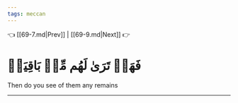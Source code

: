 ```yaml
---
tags: meccan
---
```


👈 [[69-7.md|Prev]] | [[69-9.md|Next]] 👉

# فَهَلۡ تَرَىٰ لَهُم مِّنۢ بَاقِيَةٖ

Then do you see of them any remains

---

